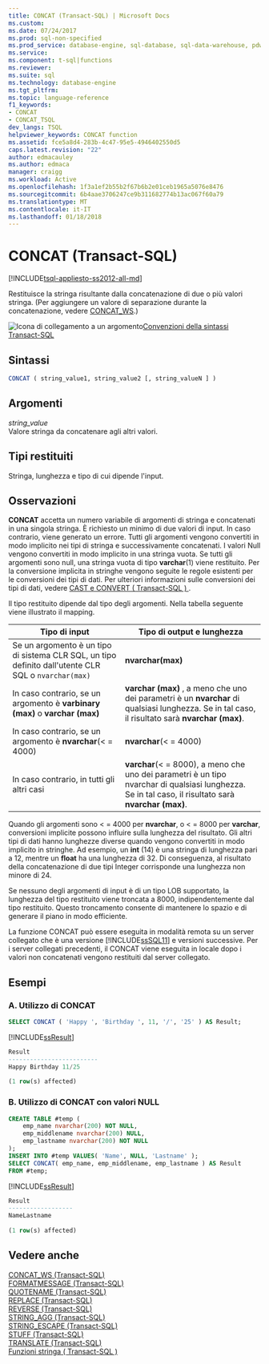 ```yaml
---
title: CONCAT (Transact-SQL) | Microsoft Docs
ms.custom: 
ms.date: 07/24/2017
ms.prod: sql-non-specified
ms.prod_service: database-engine, sql-database, sql-data-warehouse, pdw
ms.service: 
ms.component: t-sql|functions
ms.reviewer: 
ms.suite: sql
ms.technology: database-engine
ms.tgt_pltfrm: 
ms.topic: language-reference
f1_keywords:
- CONCAT
- CONCAT_TSQL
dev_langs: TSQL
helpviewer_keywords: CONCAT function
ms.assetid: fce5a8d4-283b-4c47-95e5-4946402550d5
caps.latest.revision: "22"
author: edmacauley
ms.author: edmaca
manager: craigg
ms.workload: Active
ms.openlocfilehash: 1f3a1ef2b55b2f67b6b2e01ceb1965a5076e8476
ms.sourcegitcommit: 6b4aae3706247ce9b311682774b13ac067f60a79
ms.translationtype: MT
ms.contentlocale: it-IT
ms.lasthandoff: 01/18/2018
---
```

# <a name="concat-transact-sql"></a>CONCAT (Transact-SQL)
[!INCLUDE[tsql-appliesto-ss2012-all-md](../../includes/tsql-appliesto-ss2012-all-md.md)]

Restituisce la stringa risultante dalla concatenazione di due o più valori stringa. (Per aggiungere un valore di separazione durante la concatenazione, vedere [CONCAT_WS](../../t-sql/functions/concat-ws-transact-sql.md).)
  
![Icona di collegamento a un argomento](../../database-engine/configure-windows/media/topic-link.gif "Icona di collegamento a un argomento")[Convenzioni della sintassi Transact-SQL](../../t-sql/language-elements/transact-sql-syntax-conventions-transact-sql.md)
  
## <a name="syntax"></a>Sintassi  
  
```sql
CONCAT ( string_value1, string_value2 [, string_valueN ] )  
```  
  
## <a name="arguments"></a>Argomenti  
*string_value*  
Valore stringa da concatenare agli altri valori.
  
## <a name="return-types"></a>Tipi restituiti
Stringa, lunghezza e tipo di cui dipende l'input.
  
## <a name="remarks"></a>Osservazioni  
**CONCAT** accetta un numero variabile di argomenti di stringa e concatenati in una singola stringa. È richiesto un minimo di due valori di input. In caso contrario, viene generato un errore. Tutti gli argomenti vengono convertiti in modo implicito nei tipi di stringa e successivamente concatenati. I valori Null vengono convertiti in modo implicito in una stringa vuota. Se tutti gli argomenti sono null, una stringa vuota di tipo **varchar**(1) viene restituito. Per la conversione implicita in stringhe vengono seguite le regole esistenti per le conversioni dei tipi di dati. Per ulteriori informazioni sulle conversioni dei tipi di dati, vedere [CAST e CONVERT &#40; Transact-SQL &#41; ](../../t-sql/functions/cast-and-convert-transact-sql.md).
  
Il tipo restituito dipende dal tipo degli argomenti. Nella tabella seguente viene illustrato il mapping.
  
|Tipo di input|Tipo di output e lunghezza|  
|---|---|
|Se un argomento è un tipo di sistema CLR SQL, un tipo definito dall'utente CLR SQL o `nvarchar(max)`|**nvarchar(max)**|  
|In caso contrario, se un argomento è **varbinary (max)** o **varchar (max)**|**varchar (max)** , a meno che uno dei parametri è un **nvarchar** di qualsiasi lunghezza. Se in tal caso, il risultato sarà **nvarchar (max)**.|  
|In caso contrario, se un argomento è **nvarchar**(< = 4000)|**nvarchar**(< = 4000)|  
|In caso contrario, in tutti gli altri casi|**varchar**(< = 8000), a meno che uno dei parametri è un tipo nvarchar di qualsiasi lunghezza. Se in tal caso, il risultato sarà **nvarchar (max)**.|  
  
Quando gli argomenti sono < = 4000 per **nvarchar**, o < = 8000 per **varchar**, conversioni implicite possono influire sulla lunghezza del risultato. Gli altri tipi di dati hanno lunghezze diverse quando vengono convertiti in modo implicito in stringhe. Ad esempio, un **int** (14) è una stringa di lunghezza pari a 12, mentre un **float** ha una lunghezza di 32. Di conseguenza, al risultato della concatenazione di due tipi Integer corrisponde una lunghezza non minore di 24.
  
Se nessuno degli argomenti di input è di un tipo LOB supportato, la lunghezza del tipo restituito viene troncata a 8000, indipendentemente dal tipo restituito. Questo troncamento consente di mantenere lo spazio e di generare il piano in modo efficiente.
  
La funzione CONCAT può essere eseguita in modalità remota su un server collegato che è una versione [!INCLUDE[ssSQL11](../../includes/sssql11-md.md)] e versioni successive. Per i server collegati precedenti, il CONCAT viene eseguita in locale dopo i valori non concatenati vengono restituiti dal server collegato.
  
## <a name="examples"></a>Esempi  
  
### <a name="a-using-concat"></a>A. Utilizzo di CONCAT  
  
```sql
SELECT CONCAT ( 'Happy ', 'Birthday ', 11, '/', '25' ) AS Result;  
```  
  
[!INCLUDE[ssResult](../../includes/ssresult-md.md)]
  
```sql
Result  
-------------------------  
Happy Birthday 11/25  
  
(1 row(s) affected)  
```  
  
### <a name="b-using-concat-with-null-values"></a>B. Utilizzo di CONCAT con valori NULL  
  
```sql
CREATE TABLE #temp (  
    emp_name nvarchar(200) NOT NULL,  
    emp_middlename nvarchar(200) NULL,  
    emp_lastname nvarchar(200) NOT NULL  
);  
INSERT INTO #temp VALUES( 'Name', NULL, 'Lastname' );  
SELECT CONCAT( emp_name, emp_middlename, emp_lastname ) AS Result  
FROM #temp;  
```  
  
[!INCLUDE[ssResult](../../includes/ssresult-md.md)]
  
```sql
Result  
------------------  
NameLastname  
  
(1 row(s) affected)  
```  
  
## <a name="see-also"></a>Vedere anche
 [CONCAT_WS &#40;Transact-SQL&#41;](../../t-sql/functions/concat-ws-transact-sql.md)   
 [FORMATMESSAGE &#40;Transact-SQL&#41;](../../t-sql/functions/formatmessage-transact-sql.md)  
 [QUOTENAME &#40;Transact-SQL&#41;](../../t-sql/functions/quotename-transact-sql.md)  
 [REPLACE &#40;Transact-SQL&#41;](../../t-sql/functions/replace-transact-sql.md)  
 [REVERSE &#40;Transact-SQL&#41;](../../t-sql/functions/reverse-transact-sql.md)  
 [STRING_AGG &#40;Transact-SQL&#41;](../../t-sql/functions/string-agg-transact-sql.md)  
 [STRING_ESCAPE &#40;Transact-SQL&#41;](../../t-sql/functions/string-escape-transact-sql.md)  
 [STUFF &#40;Transact-SQL&#41;](../../t-sql/functions/stuff-transact-sql.md)  
 [TRANSLATE &#40;Transact-SQL&#41;](../../t-sql/functions/translate-transact-sql.md)  
 [Funzioni stringa &#40; Transact-SQL &#41;](../../t-sql/functions/string-functions-transact-sql.md)  
  


